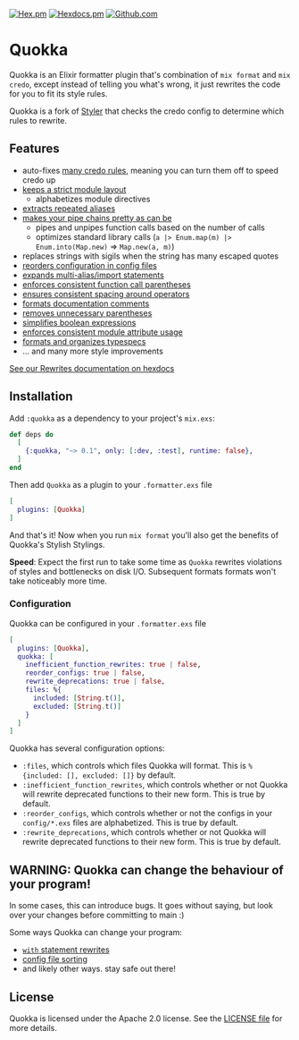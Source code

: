 [![Hex.pm](https://img.shields.io/hexpm/v/quokka)](https://hex.pm/packages/quokka)
[![Hexdocs.pm](https://img.shields.io/badge/docs-hexdocs.pm-purple)](https://hexdocs.pm/quokka)
[![Github.com](https://github.com/smartrent/quokka/actions/workflows/ci.yml/badge.svg)](https://github.com/smartrent/quokka/actions)

# Quokka

Quokka is an Elixir formatter plugin that's combination of `mix format` and `mix credo`, except instead of telling
you what's wrong, it just rewrites the code for you to fit its style rules.

Quokka is a fork of [Styler](https://github.com/adobe/styler) that checks the credo config to determine which rules to rewrite.

## Features

- auto-fixes [many credo rules](docs/credo.md), meaning you can turn them off to speed credo up
- [keeps a strict module layout](docs/module_directives.md#directive-organization)
  - alphabetizes module directives
- [extracts repeated aliases](docs/module_directives.md#alias-lifting)
- [makes your pipe chains pretty as can be](docs/pipes.md)
  - pipes and unpipes function calls based on the number of calls
  - optimizes standard library calls (`a |> Enum.map(m) |> Enum.into(Map.new)` => `Map.new(a, m)`)
- replaces strings with sigils when the string has many escaped quotes
- [reorders configuration in config files](docs/configs.md)
- [expands multi-alias/import statements](docs/module_directives.md#directive-expansion)
- [enforces consistent function call parentheses](docs/function_calls.md)
- [ensures consistent spacing around operators](docs/operators.md)
- [formats documentation comments](docs/docs.md)
- [removes unnecessary parentheses](docs/parentheses.md)
- [simplifies boolean expressions](docs/boolean_simplification.md)
- [enforces consistent module attribute usage](docs/module_attributes.md)
- [formats and organizes typespecs](docs/typespecs.md)
- ... and many more style improvements

[See our Rewrites documentation on hexdocs](https://hexdocs.pm/quokka/styles.html)

## Installation

Add `:quokka` as a dependency to your project's `mix.exs`:

```elixir
def deps do
  [
    {:quokka, "~> 0.1", only: [:dev, :test], runtime: false},
  ]
end
```

Then add `Quokka` as a plugin to your `.formatter.exs` file

```elixir
[
  plugins: [Quokka]
]
```

And that's it! Now when you run `mix format` you'll also get the benefits of Quokka's Stylish Stylings.

**Speed**: Expect the first run to take some time as `Quokka` rewrites violations of styles and bottlenecks on disk I/O. Subsequent formats formats won't take noticeably more time.

### Configuration

Quokka can be configured in your `.formatter.exs` file

```elixir
[
  plugins: [Quokka],
  quokka: [
    inefficient_function_rewrites: true | false,
    reorder_configs: true | false,
    rewrite_deprecations: true | false,
    files: %{
      included: [String.t()],
      excluded: [String.t()]
    }
  ]
]
```

Quokka has several configuration options:

- `:files`, which controls which files Quokka will format. This is `%{included: [], excluded: []}` by default.
- `:inefficient_function_rewrites`, which controls whether or not Quokka will rewrite deprecated functions to their new form. This is true by default.
- `:reorder_configs`, which controls whether or not the configs in your `config/*.exs` files are alphabetized. This is true by default.
- `:rewrite_deprecations`, which controls whether or not Quokka will rewrite deprecated functions to their new form. This is true by default.

## WARNING: Quokka can change the behaviour of your program!

In some cases, this can introduce bugs. It goes without saying, but look over your changes before committing to main :)

Some ways Quokka can change your program:

- [`with` statement rewrites](https://github.com/adobe/elixir-styler/issues/186)
- [config file sorting](https://hexdocs.pm/quokka/mix_configs.html#this-can-break-your-program)
- and likely other ways. stay safe out there!

## License

Quokka is licensed under the Apache 2.0 license. See the [LICENSE file](LICENSE) for more details.

